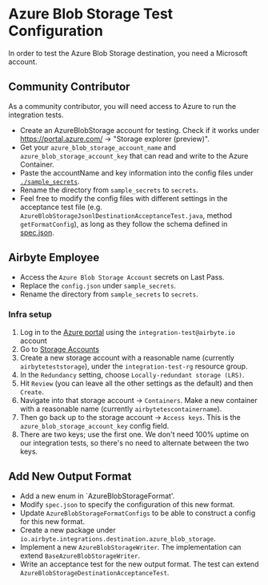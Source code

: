 # Azure Blob Storage Test Configuration

In order to test the Azure Blob Storage destination, you need a Microsoft account.

## Community Contributor

As a community contributor, you will need access to Azure to run the integration tests.

- Create an AzureBlobStorage account for testing. Check if it works under https://portal.azure.com/
  -> "Storage explorer (preview)".
- Get your `azure_blob_storage_account_name` and `azure_blob_storage_account_key` that can read and
  write to the Azure Container.
- Paste the accountName and key information into the config files under
  [`./sample_secrets`](./sample_secrets).
- Rename the directory from `sample_secrets` to `secrets`.
- Feel free to modify the config files with different settings in the acceptance test file (e.g.
  `AzureBlobStorageJsonlDestinationAcceptanceTest.java`, method `getFormatConfig`), as long as they
  follow the schema defined in [spec.json](src/main/resources/spec.json).

## Airbyte Employee

- Access the `Azure Blob Storage Account` secrets on Last Pass.
- Replace the `config.json` under `sample_secrets`.
- Rename the directory from `sample_secrets` to `secrets`.

### Infra setup

1. Log in to the [Azure portal](https://portal.azure.com/#home) using the
   `integration-test@airbyte.io` account
1. Go to
   [Storage Accounts](https://portal.azure.com/#view/HubsExtension/BrowseResource/resourceType/Microsoft.Storage%2FStorageAccounts)
1. Create a new storage account with a reasonable name (currently `airbyteteststorage`), under the
   `integration-test-rg` resource group.
1. In the `Redundancy` setting, choose `Locally-redundant storage (LRS)`.
1. Hit `Review` (you can leave all the other settings as the default) and then `Create`.
1. Navigate into that storage account -> `Containers`. Make a new container with a reasonable name
   (currently `airbytetescontainername`).
1. Then go back up to the storage account -> `Access keys`. This is the
   `azure_blob_storage_account_key` config field.
1. There are two keys; use the first one. We don't need 100% uptime on our integration tests, so
   there's no need to alternate between the two keys.

## Add New Output Format

- Add a new enum in `AzureBlobStorageFormat'.
- Modify `spec.json` to specify the configuration of this new format.
- Update `AzureBlobStorageFormatConfigs` to be able to construct a config for this new format.
- Create a new package under `io.airbyte.integrations.destination.azure_blob_storage`.
- Implement a new `AzureBlobStorageWriter`. The implementation can extend
  `BaseAzureBlobStorageWriter`.
- Write an acceptance test for the new output format. The test can extend
  `AzureBlobStorageDestinationAcceptanceTest`.
